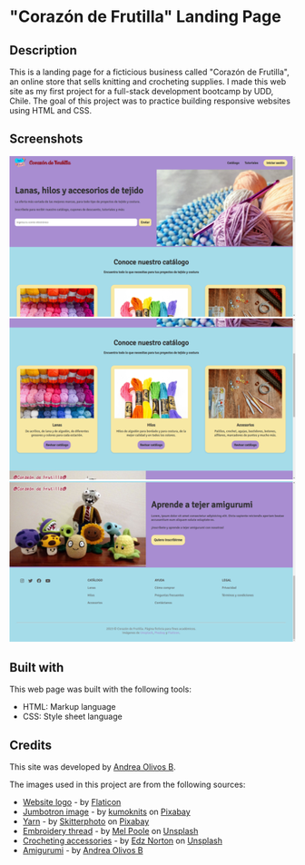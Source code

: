 # "Corazón de Frutilla" Landing Page

## Description

This is a landing page for a ficticious business called "Corazón de Frutilla", an online store that sells knitting and crocheting supplies. I made this web site as my first project for a full-stack development bootcamp by UDD, Chile. The goal of this project was to practice building responsive websites using HTML and CSS.

## Screenshots

![Landing page image 1](assets/img/screen-capture-1.png "Landing page - Header and Jumbotron")
![Landing page image 2](assets/img/screen-capture-2.png "Landing page - Catalog")
![Landing page image 3](assets/img/screen-capture-3.png "Landing page - Footer")

## Built with

This web page was built with the following tools:

* HTML: Markup language
* CSS: Style sheet language

## Credits

This site was developed by [Andrea Olivos B](https://github.com/aolivos15).

The images used in this project are from the following sources:

* [Website logo](https://www.flaticon.com/free-stickers/crochet) - by [Flaticon](https://www.flaticon.com/)
* [Jumbotron image](https://pixabay.com/es/photos/tejido-tejer-ganchillo-de-tejer-5276453/) - by [kumoknits](https://pixabay.com/es/users/kumoknits-16197340) on [Pixabay](https://pixabay.com)
* [Yarn](https://pixabay.com/es/photos/lana-tienda-pasatiempo-artesan%c3%ada-2742119/) - by [Skitterphoto](https://pixabay.com/es/users/skitterphoto-324082/) on [Pixabay](https://pixabay.com)
* [Embroidery thread](https://unsplash.com/photos/4J1sjmMr0Ro) - by [Mel Poole](https://unsplash.com/@melpoole) on [Unsplash](https://unsplash.com)
* [Crocheting accessories](https://unsplash.com/photos/9rStyyFGKQA) - by [Edz Norton](https://unsplash.com/@edznorton) on [Unsplash](https://unsplash.com)
* [Amigurumi](https://aolivos15.github.io/P1-landing-page/) - by [Andrea Olivos B](https://github.com/aolivos15)


